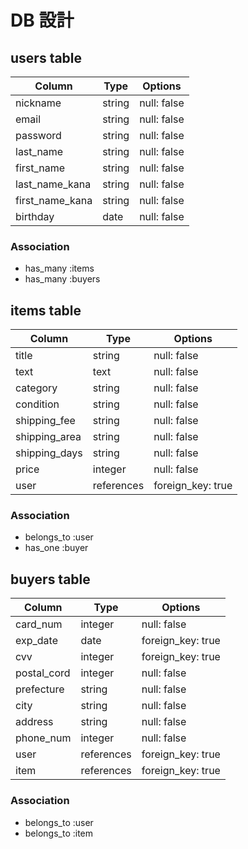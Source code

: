 # DB 設計

## users table

| Column             | Type        | Options            |
|--------------------|-------------|--------------------|
| nickname           | string      | null: false        |
| email              | string      | null: false        |
| password           | string      | null: false        |
| last_name          | string      | null: false        |
| first_name         | string      | null: false        |
| last_name_kana     | string      | null: false        |
| first_name_kana    | string      | null: false        |
| birthday           | date        | null: false        |

### Association

* has_many :items
* has_many :buyers

## items table

| Column            | Type       | Options           |
|-------------------|------------|-------------------|
| title             | string     | null: false       |
| text              | text       | null: false       |
| category          | string     | null: false       |
| condition         | string     | null: false       |
| shipping_fee      | string     | null: false       |
| shipping_area     | string     | null: false       |
| shipping_days     | string     | null: false       |
| price             | integer    | null: false       |
| user              | references | foreign_key: true |

### Association

- belongs_to :user
- has_one :buyer

## buyers table

| Column          | Type       | Options           |
|-----------------|------------|-------------------|
| card_num        | integer    | null: false       |
| exp_date        | date       | foreign_key: true |
| cvv             | integer    | foreign_key: true |
| postal_cord     | integer    | null: false       |
| prefecture      | string     | null: false       |
| city            | string     | null: false       |
| address         | string     | null: false       |
| phone_num       | integer    | null: false       |
| user            | references | foreign_key: true |
| item            | references | foreign_key: true |

### Association

- belongs_to :user
- belongs_to :item